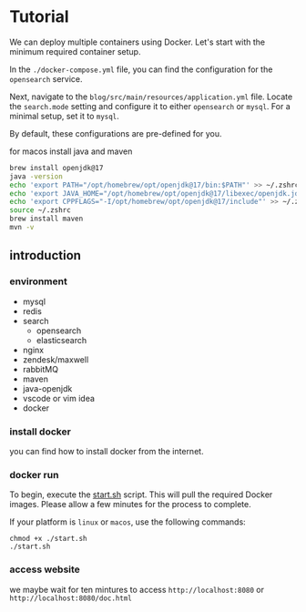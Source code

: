 # Tutorial

We can deploy multiple containers using Docker. Let's start with the minimum required container setup.

In the `./docker-compose.yml` file, you can find the configuration for the `opensearch` service.

Next, navigate to the `blog/src/main/resources/application.yml` file. Locate the `search.mode` setting and configure it to either `opensearch` or `mysql`. For a minimal setup, set it to `mysql`.

By default, these configurations are pre-defined for you.

for macos install java and maven

```bash
brew install openjdk@17
java -version
echo 'export PATH="/opt/homebrew/opt/openjdk@17/bin:$PATH"' >> ~/.zshrc
echo 'export JAVA_HOME="/opt/homebrew/opt/openjdk@17/libexec/openjdk.jdk/Contents/Home"' >> ~/.zshrc
echo 'export CPPFLAGS="-I/opt/homebrew/opt/openjdk@17/include"' >> ~/.zshrc
source ~/.zshrc
brew install maven
mvn -v

```

## introduction

### environment

- mysql
- redis
- search
  - opensearch
  - elasticsearch
- nginx
- zendesk/maxwell
- rabbitMQ
- maven
- java-openjdk
- vscode or vim idea
- docker

### install docker

you can find how to install docker from the internet.

### docker run

To begin, execute the [start.sh](./start.sh) script. This will pull the required Docker images. Please allow a few minutes for the process to complete.

If your platform is `linux` or `macos`, use the following commands:

```shell
chmod +x ./start.sh
./start.sh
```

### access website

we maybe wait for ten mintures to access `http://localhost:8080` or `http://localhost:8080/doc.html`